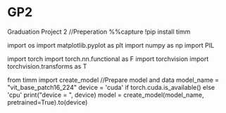 # GP2
Graduation Project 2
//Preperation
%%capture
!pip install timm

import os
import matplotlib.pyplot as plt
import numpy as np
import PIL

import torch
import torch.nn.functional as F
import torchvision
import torchvision.transforms as T

from timm import create_model
//Prepare model and data
model_name = "vit_base_patch16_224"
device = 'cuda' if torch.cuda.is_available() else 'cpu'
print("device = ", device)
model = create_model(model_name, pretrained=True).to(device)
